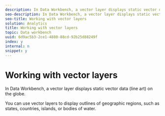 ```yaml
---
description: In Data Workbench, a vector layer displays static vector data (line art) on the globe.
seo-description: In Data Workbench, a vector layer displays static vector data (line art) on the globe.
seo-title: Working with vector layers
solution: Analytics
title: Working with vector layers
topic: Data workbench
uuid: 6d9ac5b3-2ce1-4880-88cd-92b25d88249f
index: y
internal: n
snippet: y
---
```


# Working with vector layers

In Data Workbench, a vector layer displays static vector data (line art) on the globe.

You can use vector layers to display outlines of geographic regions, such as states, countries, islands, or bodies of water. 
